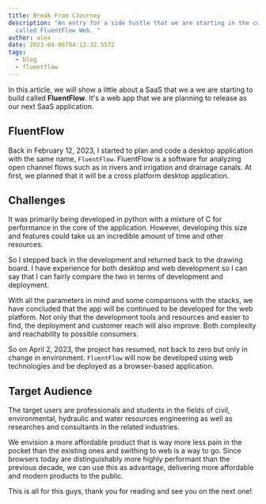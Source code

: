 ```yaml
---
title: Break From CJourney
description: "An entry for a side hustle that we are starting in the company
  called FluentFlow Web. "
author: alex
date: 2023-04-06T04:12:32.557Z
tags:
  - blog
  - fluentflow
---
```

In this article, we will show a little about a SaaS that we a we are starting to build called <strong>FluentFlow</strong>.
It's a web app that we are planning to release as our next SaaS application.

## FluentFlow

Back in February 12, 2023, I started to plan and code a desktop application with the same name, `FluentFlow`. FluentFlow is a software for analyzing open channel flows such as in rivers and irrigation and drainage canals. At first, we planned that it will be a cross platform desktop application. 

## Challenges

It was primarily being developed in python with a mixture of C for performance in the core of the application. However, developing this size and features could take us an incredible amount of time and other resources. 

So I stepped back in the development and returned back to the drawing board. I have experience for both desktop and web development so I can say that I can fairly compare the two in terms of development and deployment. 

With all the parameters in mind and some comparisons with the stacks, we have concluded that the app will be continued to be developed for the web platform. Not only that the development tools and resources and easier to find, the deployment and customer reach will also improve. Both complexity and reachability to possible consumers.

So on April 2, 2023, the project has resumed, not back to zero but only in change in environment. `FluentFlow` will now be developed using web technologies and be deployed as a browser-based application. 

## Target Audience

The target users are professionals and students in the fields of civil, environmental, hydraulic and water resources engineering as well as researches and consultants in the related industries.

We envision a more affordable product that is way more less pain in the pocket than the existing ones and swithing to web is a way to go. Since browsers today are distinguishably more highly performant than the previous decade, we can use this as advantage, delivering more affordable and modern products to the public.

This is all for this guys, thank you for reading and see you on the next one!